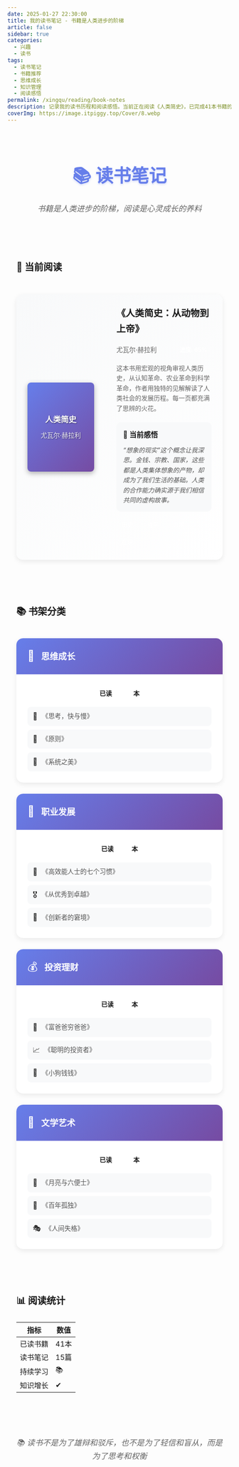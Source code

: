 ```yaml
---
date: 2025-01-27 22:30:00
title: 我的读书笔记 - 书籍是人类进步的阶梯
article: false
sidebar: true
categories:
  - 兴趣
  - 读书
tags:
  - 读书笔记
  - 书籍推荐
  - 思维成长
  - 知识管理
  - 阅读感悟
permalink: /xingqu/reading/book-notes
description: 记录我的读书历程和阅读感悟。当前正在阅读《人类简史》，已完成41本书籍的阅读。涵盖思维成长、职业发展、投资理财、文学艺术等多个领域，用阅读充实人生，用知识改变命运。
coverImg: https://image.itpiggy.top/Cover/8.webp
---
```


<div class="reading-page">

# 📚 读书笔记

> 书籍是人类进步的阶梯，阅读是心灵成长的养料

---

## 📖 当前阅读

<div class="current-reading">
  <div class="reading-card featured">
    <div class="book-cover">
      <div class="cover-placeholder current">
        <span class="book-title">人类简史</span>
        <span class="book-author">尤瓦尔·赫拉利</span>
      </div>
    </div>
    <div class="book-info">
      <h3>《人类简史：从动物到上帝》</h3>
      <div class="book-meta">
        <span class="author">尤瓦尔·赫拉利</span>
        <span class="progress">进度: 65%</span>
      </div>
      <p>这本书用宏观的视角审视人类历史，从认知革命、农业革命到科学革命，作者用独特的见解解读了人类社会的发展历程。每一页都充满了思辨的火花。</p>
      <div class="current-thoughts">
        <h4>💭 当前感悟</h4>
        <p>“想象的现实”这个概念让我深思。金钱、宗教、国家，这些都是人类集体想象的产物，却成为了我们生活的基础。人类的合作能力确实源于我们相信共同的虚构故事。</p>
      </div>
      <div class="reading-tags">
        <span class="tag">历史</span>
        <span class="tag">哲学</span>
        <span class="tag">思辨</span>
        <span class="tag">在读</span>
      </div>
    </div>
  </div>
</div>

---

## 📚 书架分类

<div class="bookshelf-categories">
  <div class="category-card">
    <div class="category-header">
      <div class="category-icon">🧠</div>
      <h3>思维成长</h3>
    </div>
    <div class="category-content">
      <div class="book-count">已读 <span>12</span> 本</div>
      <div class="category-books">
        <div class="book-item">
          <span class="book-emoji">📖</span>
          <span class="book-name">《思考，快与慢》</span>
        </div>
        <div class="book-item">
          <span class="book-emoji">🎯</span>
          <span class="book-name">《原则》</span>
        </div>
        <div class="book-item">
          <span class="book-emoji">🧩</span>
          <span class="book-name">《系统之美》</span>
        </div>
      </div>
    </div>
  </div>

  <div class="category-card">
    <div class="category-header">
      <div class="category-icon">💼</div>
      <h3>职业发展</h3>
    </div>
    <div class="category-content">
      <div class="book-count">已读 <span>8</span> 本</div>
      <div class="category-books">
        <div class="book-item">
          <span class="book-emoji">🎯</span>
          <span class="book-name">《高效能人士的七个习惯》</span>
        </div>
        <div class="book-item">
          <span class="book-emoji">🎖️</span>
          <span class="book-name">《从优秀到卓越》</span>
        </div>
        <div class="book-item">
          <span class="book-emoji">🚀</span>
          <span class="book-name">《创新者的窘境》</span>
        </div>
      </div>
    </div>
  </div>

  <div class="category-card">
    <div class="category-header">
      <div class="category-icon">💰</div>
      <h3>投资理财</h3>
    </div>
    <div class="category-content">
      <div class="book-count">已读 <span>6</span> 本</div>
      <div class="category-books">
        <div class="book-item">
          <span class="book-emoji">💎</span>
          <span class="book-name">《富爸爸穷爸爸》</span>
        </div>
        <div class="book-item">
          <span class="book-emoji">📈</span>
          <span class="book-name">《聪明的投资者》</span>
        </div>
        <div class="book-item">
          <span class="book-emoji">🏦</span>
          <span class="book-name">《小狗钱钱》</span>
        </div>
      </div>
    </div>
  </div>

  <div class="category-card">
    <div class="category-header">
      <div class="category-icon">🌸</div>
      <h3>文学艺术</h3>
    </div>
    <div class="category-content">
      <div class="book-count">已读 <span>15</span> 本</div>
      <div class="category-books">
        <div class="book-item">
          <span class="book-emoji">🌙</span>
          <span class="book-name">《月亮与六便士》</span>
        </div>
        <div class="book-item">
          <span class="book-emoji">🌊</span>
          <span class="book-name">《百年孤独》</span>
        </div>
        <div class="book-item">
          <span class="book-emoji">🎭</span>
          <span class="book-name">《人间失格》</span>
        </div>
      </div>
    </div>
  </div>
</div>

---

## 📊 阅读统计

| 指标       | 数值 |
|------------|------|
| 已读书籍   | 41本 |
| 读书笔记   | 15篇 |
| 持续学习   | 📚   |
| 知识增长   | ✔    |

---

> 📚 读书不是为了雄辩和驳斥，也不是为了轻信和盲从，而是为了思考和权衡

<style scoped>
.reading-page {
  max-width: 1000px;
  margin: 0 auto;
  padding: 20px;
  line-height: 1.7;
}

.reading-page h1 {
  text-align: center;
  color: #667eea;
  font-size: 2.5rem;
  margin-bottom: 1rem;
  line-height: 1.2;
  padding: 0.2rem 0;
  font-weight: 600;
  text-shadow: 0 2px 4px rgba(102, 126, 234, 0.3);
}

.reading-page > blockquote {
  text-align: center;
  font-style: italic;
  color: #666;
  border-left: none;
  padding: 0;
  margin: 2rem 0;
  font-size: 1.1rem;
}

.reading-page h2 {
  color: var(--vp-c-brand);
  border-bottom: 3px solid var(--vp-c-brand);
  padding-bottom: 0.8rem;
  margin-top: 3rem;
  position: relative;
}

.reading-page h2::after {
  content: '';
  position: absolute;
  left: 0;
  bottom: -3px;
  width: 60px;
  height: 3px;
  background: linear-gradient(90deg, var(--vp-c-brand), transparent);
}

/* 当前阅读 */
.current-reading {
  margin: 30px 0;
}

.reading-card {
  background: white;
  border: 1px solid #e1e5e9;
  border-radius: 15px;
  overflow: hidden;
  box-shadow: 0 4px 12px rgba(0, 0, 0, 0.08);
  transition: all 0.3s ease;
  display: grid;
  grid-template-columns: 200px 1fr;
  gap: 25px;
}

.reading-card:hover {
  transform: translateY(-5px);
  box-shadow: 0 12px 25px rgba(0, 0, 0, 0.15);
}

.reading-card.featured {
  border: 2px solid var(--vp-c-brand);
  background: linear-gradient(135deg, #f8f9fa 0%, #ffffff 100%);
}

.book-cover {
  display: flex;
  align-items: center;
  justify-content: center;
  padding: 25px;
}

.cover-placeholder {
  width: 150px;
  height: 200px;
  border-radius: 8px;
  display: flex;
  flex-direction: column;
  align-items: center;
  justify-content: center;
  color: white;
  text-align: center;
  box-shadow: 0 4px 12px rgba(0, 0, 0, 0.3);
  position: relative;
  overflow: hidden;
}

.cover-placeholder.current {
  background: linear-gradient(135deg, #667eea 0%, #764ba2 100%);
}

.book-title {
  font-size: 1.1rem;
  font-weight: bold;
  margin-bottom: 10px;
  text-shadow: 1px 1px 2px rgba(0,0,0,0.5);
}

.book-author {
  font-size: 0.9rem;
  opacity: 0.9;
  text-shadow: 1px 1px 2px rgba(0,0,0,0.5);
}

.book-info {
  padding: 25px 25px 25px 0;
}

.book-info h3 {
  color: var(--vp-c-brand);
  margin: 0 0 15px 0;
  font-size: 1.3rem;
}

.book-meta {
  display: flex;
  justify-content: space-between;
  align-items: center;
  margin-bottom: 15px;
  font-size: 0.9rem;
  color: #666;
}

.book-meta .author {
  font-weight: 500;
}

.book-meta .progress {
  background: var(--vp-c-brand);
  color: white;
  padding: 4px 10px;
  border-radius: 12px;
  font-size: 0.8rem;
  font-weight: 600;
}

.book-info > p {
  color: #666;
  line-height: 1.6;
  margin-bottom: 20px;
}

.current-thoughts {
  background: #f8f9fa;
  border-radius: 10px;
  padding: 15px;
  margin: 15px 0;
  border-left: 4px solid var(--vp-c-brand);
}

.current-thoughts h4 {
  color: var(--vp-c-brand);
  margin: 0 0 10px 0;
  font-size: 1rem;
}

.current-thoughts p {
  margin: 0;
  color: #555;
  font-style: italic;
  line-height: 1.6;
}

/* 书架分类 */
.bookshelf-categories {
  display: grid;
  grid-template-columns: repeat(auto-fit, minmax(280px, 1fr));
  gap: 25px;
  margin: 30px 0;
}

.category-card {
  background: white;
  border-radius: 15px;
  overflow: hidden;
  box-shadow: 0 4px 12px rgba(0, 0, 0, 0.08);
  transition: all 0.3s ease;
}

.category-card:hover {
  transform: translateY(-5px);
  box-shadow: 0 12px 25px rgba(0, 0, 0, 0.15);
}

.category-header {
  background: linear-gradient(135deg, #667eea 0%, #764ba2 100%);
  color: white;
  padding: 20px 25px;
  display: flex;
  align-items: center;
  gap: 15px;
}

.category-icon {
  font-size: 1.5rem;
  animation: float 3s ease-in-out infinite;
}

@keyframes float {
  0%, 100% { transform: translateY(0px); }
  50% { transform: translateY(-5px); }
}

.category-header h3 {
  margin: 0;
  font-size: 1.2rem;
}

.category-content {
  padding: 25px;
}

.book-count {
  font-weight: 600;
  color: var(--vp-c-brand);
  margin-bottom: 15px;
  text-align: center;
}

.book-count span {
  font-size: 1.2rem;
  background: var(--vp-c-brand);
  color: white;
  padding: 2px 8px;
  border-radius: 10px;
  margin-left: 5px;
}

.category-books {
  display: flex;
  flex-direction: column;
  gap: 8px;
}

.book-item {
  display: flex;
  align-items: center;
  gap: 10px;
  padding: 8px 12px;
  background: #f8f9fa;
  border-radius: 8px;
  transition: all 0.3s ease;
}

.book-item:hover {
  background: #e9ecef;
  transform: translateX(5px);
}

.book-emoji {
  font-size: 1rem;
}

.book-name {
  color: #555;
  font-size: 0.9rem;
}

/* 读书标签 */
.reading-tags {
  display: flex;
  gap: 8px;
  flex-wrap: wrap;
  margin-top: 15px;
}

.reading-tags .tag {
  background: linear-gradient(135deg, var(--vp-c-brand), #764ba2);
  color: white;
  padding: 4px 12px;
  border-radius: 15px;
  font-size: 0.8rem;
  font-weight: 500;
  transition: all 0.3s ease;
}

.reading-tags .tag:hover {
  transform: translateY(-2px);
  box-shadow: 0 4px 12px rgba(102, 126, 234, 0.4);
}

/* 统计数据 */
.reading-stats {
  display: grid;
  grid-template-columns: repeat(auto-fit, minmax(150px, 1fr));
  gap: 20px;
  margin: 30px 0;
}

.reading-stats .stat-item {
  background: linear-gradient(135deg, #1e3c72 0%, #2a5298 100%);
  color: white;
  padding: 25px 20px;
  border-radius: 15px;
  text-align: center;
  box-shadow: 0 4px 15px rgba(30, 60, 114, 0.3);
}

.reading-stats .stat-number {
  font-size: 2.5rem;
  font-weight: bold;
  margin-bottom: 8px;
}

.reading-stats .stat-label {
  font-size: 1rem;
  opacity: 0.9;
}

/* 分隔线 */
.reading-page hr {
  border: none;
  height: 2px;
  background: linear-gradient(90deg, transparent, var(--vp-c-brand), transparent);
  margin: 3rem 0;
}

/* 最后的引用 */
.reading-page > blockquote:last-child {
  text-align: center;
  background: linear-gradient(135deg, #1e3c72 0%, #2a5298 100%);
  color: white;
  padding: 2rem;
  border-radius: 15px;
  border-left: none;
  margin-top: 3rem;
}

.reading-page > blockquote:last-child strong {
  color: white;
  font-size: 1.3rem;
}

/* 深色模式适配 */
.dark .reading-card,
.dark .category-card {
  background: var(--vp-c-bg-soft);
  border-color: var(--vp-c-divider);
}

/* 移动端适配 */
@media (max-width: 768px) {
  .reading-page {
    padding: 15px;
  }
  
  .reading-page h1 {
    font-size: 2rem;
  }
  
  .reading-card {
    grid-template-columns: 1fr;
    gap: 15px;
  }
  
  .book-cover {
    justify-content: flex-start;
    padding: 20px 25px 0 25px;
  }
  
  .cover-placeholder {
    width: 120px;
    height: 160px;
  }
  
  .book-info {
    padding: 0 25px 25px 25px;
  }
  
  .bookshelf-categories {
    grid-template-columns: 1fr;
    gap: 20px;
  }
  
  .reading-stats {
    grid-template-columns: repeat(2, 1fr);
    gap: 15px;
  }
}
</style>

</div>